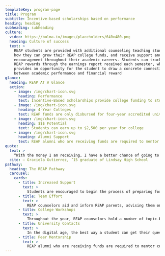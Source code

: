 ```yaml
---
templateKey: program-page
title: Program
subtitle: Incentive-based scholarships based on performance
heading: heading
subheading: subheading
culture:
  video: https://bulma.io/images/placeholders/640x480.png
  heading: Culture of success
  text: >
    REAP students are provided with additional counseling teaching students
    how they can grow their REAP college funds, and receive support and
    encouragement throughout their academic careers. Students can track their
    REAP rewards through the earnings report received each semester, which
    provides an opportunity for the student to draw a concrete connection
    between academic performance and financial reward
glance:
  heading: REAP AT A Glance
  action:
    - image: /img/chart-icon.svg
      heading: Performance
      text: Incentive-Based Scholarships provide college funding to students based on their performance in the 7th through 12th grade
    - image: /img/chart-icon.svg
      heading: 4-Year Colleges
      text: REAP funds are only disbursed for four-year accredited universities.
    - image: /img/chart-icon.svg
      heading: $$$ Potential
      text: Students can earn up to $2,500 per year for college
    - image: /img/chart-icon.svg
      heading: Alumni Support
      text: REAP alumni who are receiving funds are required to mentor current REAP high school students via email.
quote:
  text: >
    “With the money I am receiving, I have a better chance of going to a college that will help me achieve my goals.”
  cite: — Graciela Gutierrez, ’15 graduate of Lindsay High School
pathway:
  heading: The REAP Pathway
  carousel:
    cards:
      - title: Increased Support
        text: >
          Students are encouraged to begin the process of preparing for college early in their high school career. REAP believes that increased mentorship along the college track is key to getting more students to attend four-year universities.  A full-time REAP-funded counselor is on Lindsay High School campus every day providing REAP students with additional counseling attention to communicate the value of higher education and to help choose the appropriate college, career path, and financial plan to get there.
      - title: Team Effort
        text: >
          REAP counselors aid and inform REAP parents, advising them on the many ways a four-year degree will benefit their student. Parents are familiarized with the REAP Incentive-Based Scholarship Program so that they understand the financial incentive to help motivate their student to earn scores of 3.5 and 4.0 in their core classes.
      - title: College Workshops
        text: >
          Throughout the year, REAP counselors hold a number of topic-based college workshops to help prepare students in all aspects of the college application process. These workshops include but are not limited to registering for and preparing for the SATs, learning how to write powerful personal essays, filling out college applications, understanding financial aid and how to finance college, filling out financial aid and non-REAP scholarship applications, and applying for application fee waivers.
      - title: University Contacts
        text: >
          In the digital age, the best way a student can get their questions about college answered is to be in direct contact with current university students and admissions counselors. All REAP students have access to a running list of university student and admission counselor email addresses at a wide array of four-year colleges and are encouraged to ask any questions about college life and the application process.
      - title: Peer Mentorship
        text: >
          REAP alumni who are receiving funds are required to mentor current REAP high school students via email.Students are required to fulfill 20 mentoring hours. This peer-to-peer mentorship is often the most critical in influencing a college culture on our campuses.
---
```

